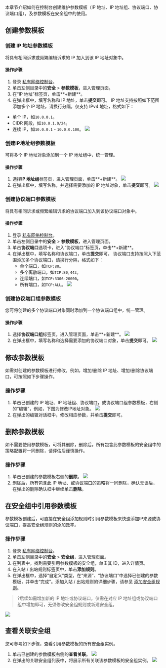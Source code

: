 本章节介绍如何在控制台创建维护参数模板（IP 地址、IP 地址组、协议端口、协议端口组），及参数模板在安全组中的使用。


## 创建参数模板

### 创建 IP 地址参数模板
将具有相同诉求或频繁编辑诉求的 IP 加入到该 IP 地址对象中。

#### 操作步骤
1. 登录 [私有网络控制台](https://console.cloud.tencent.com/vpc)。
2. 单击左侧目录中的**安全** > **参数模板**，进入管理页面。
3. 在“IP 地址”标签页，单击**+新建**。
4. 在弹出框中，填写名称和 IP 地址，单击**提交**即可。
 IP 地址支持按照如下范围添加多个 IP 地址，请换行分隔，仅支持 IPv4 地址，格式如下：
 - 单个 IP，如`10.0.0.1`。
 - CIDR 网段，如`10.0.1.0/24`。 
 - 连续 IP，如`10.0.0.1` - `10.0.0.100`。
![](https://main.qcloudimg.com/raw/4db389dc2b1f6568eb013c0925816688.png)

### 创建IP地址组参数模板
可将多个 IP 地址对象添加到一个 IP 地址组中，统一管理。

#### 操作步骤
1. 选择**IP 地址组**标签页，进入管理页面，单击**+新建**。
	![](https://main.qcloudimg.com/raw/596331ae661bbc713d3a1c695e757cac.png)
2. 在弹出框中，填写名称，并选择需要添加的 IP 地址对象，单击**提交**即可。
	![](https://main.qcloudimg.com/raw/b318a21f831d1cc31c6e1cf48a8ae5bf.png)

### 创建协议端口参数模板
将具有相同诉求或频繁编辑诉求的协议端口加入到该协议端口对象中。

#### 操作步骤
1. 登录 [私有网络控制台](https://console.cloud.tencent.com/vpc)。
2. 单击左侧目录中的**安全** > **参数模板**，进入管理页面。
3. 单击**协议端口**选项卡，进入“协议端口”标签页，单击**+新建**。
4. 在弹出框中，填写名称和协议端口，单击**提交**即可。
   协议端口支持按照入下范围添加多个协议端口，请换行分隔，格式如下：
	- 单个端口，如`TCP:80`。
	- 多个离散端口，如`TCP:80,443`。
	- 连续端口，如`TCP:3306-20000`。
	- 所有端口，如`TCP:ALL`。
![](https://main.qcloudimg.com/raw/fcce58c377dc8d48e1f48f19e43ec22e.png)

### 创建协议端口组参数模板
您可将创建的多个协议端口对象同时添加到一个协议端口组中，统一管理。
#### 操作步骤	
1. 选择**协议端口组**标签页，进入管理页面，单击**+新建**。
	![](https://main.qcloudimg.com/raw/5bb7605a0695381e32e1af48766fd323.png)
2. 在弹出框中，填写名称和选择需要添加的协议端口对象，单击**提交**即可。
	![](https://main.qcloudimg.com/raw/95372c46d62462aa8603ea33c8c05f70.png)

## 修改参数模板
如需对创建的参数模板进行修改，例如，增加/删除 IP 地址、增加/删除协议端口，可按照如下步骤操作。

### 操作步骤
1. 单击已创建的 IP 地址、IP 地址组、协议端口，或协议端口组参数模板，右侧的“编辑”，例如，下图为修改IP地址对象。
    ![](https://main.qcloudimg.com/raw/71372f50908fb1fdf184883e6cac7841.png)
2. 在弹出的编辑对话框中，修改相应参数，并单击**提交**即可。
   
## 删除参数模板
如不需要使用参数模板，可将其删除，删除后，所有包含此参数模板的安全组中的策略配置将一同删除，请评估后谨慎操作。

### 操作步骤
1. 单击已创建的参数模板右侧的**删除**。
   ![](https://main.qcloudimg.com/raw/602e843cb25db7a4b6ab59cc31cb098d.png)
2. 删除后，所有包含此 IP 地址、或协议端口的策略将一同删除，确认无误后，在弹出的删除确认框中继续单击**删除**。

## 在安全组中引用参数模板
参数模板创建后，可直接在安全组添加规则时引用参数模板来快速添加IP来源或协议端口，提高安全组规则的添加效率。

### 操作步骤
1. 登录 [私有网络控制台](https://console.cloud.tencent.com/vpc)。
2. 单击左侧目录中的**安全** > **安全组**，进入管理页面。
3. 在列表中，找到需要引用参数模板的安全组，单击其 ID，进入详情页。
4. 在入站 / 出站规则标签页中，单击**添加规则**。
5. 在弹出框中，选择“自定义”类型，在“来源”、“协议端口”中选择已创建的参数模板，并单击“完成”。添加入站 / 出站规则的详细步骤，请参见 [添加安全组规则](https://cloud.tencent.com/document/product/215/39790)。
>?后续如需增加新的 IP 地址或协议端口，仅需在对应 IP 地址组或协议端口组中增加即可，无须修改安全组规则或新建安全组。
>
 ![](https://main.qcloudimg.com/raw/c52a0f860b2796bacbbf11a1b0a6ad55.png)

## 查看关联安全组
您可参考如下步骤，查看引用参数模板的所有安全组实例。
1. 单击已创建的参数模板右侧的**查看关联**。
    ![](https://main.qcloudimg.com/raw/df588aa0a187e3b96814f6f42f252a2a.png)
2. 在弹出的关联安全组列表中，将展示所有关联该参数模板的安全组实例。
   ![](https://main.qcloudimg.com/raw/e16307f8b555cf51ddfbf0e6e6ac91b9.png)
